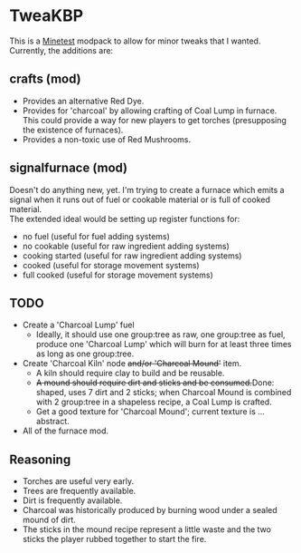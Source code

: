 ﻿# TweaKBP
This is a [Minetest](https://www.minetest.net/) modpack to allow for minor tweaks that I wanted.
Currently, the additions are:
## crafts (mod)
 - Provides an alternative Red Dye.
 - Provides for 'charcoal' by allowing crafting of Coal Lump in furnace.  This could provide a way for new players to get torches (presupposing the existence of furnaces).
 - Provides a non-toxic use of Red Mushrooms.
## signalfurnace (mod)
Doesn't do anything new, yet.  I'm trying to create a furnace which emits a signal when it runs out of fuel or cookable material or is full of cooked material.  
The extended ideal would be setting up register functions for:
 - no fuel (useful for fuel adding systems)
 - no cookable (useful for raw ingredient adding systems)
 - cooking started (useful for raw ingredient adding systems)
 - cooked (useful for storage movement systems)
 - full cooked (useful for storage movement systems)
## TODO
 - Create a 'Charcoal Lump' fuel
	 - Ideally, it should use one group:tree as raw, one group:tree as fuel, produce one 'Charcoal Lump' which will burn for at least three times as long as one group:tree.
 - Create 'Charcoal Kiln' node ~~and/or 'Charcoal Mound'~~ item.
	 - A kiln should require clay to build and be reusable.
	 - ~~A mound should require dirt and sticks and be consumed.~~Done: shaped, uses 7 dirt and 2 sticks; when Charcoal Mound is combined with 2 group:tree in a shapeless recipe, a Coal Lump is crafted.
	 - Get a good texture for 'Charcoal Mound'; current texture is ... abstract.
 - All of the furnace mod.
## Reasoning
 - Torches are useful very early.
 - Trees are frequently available.
 - Dirt is frequently available.
 - Charcoal was historically produced by burning wood under a sealed mound of dirt.
 - The sticks in the mound recipe represent a little waste and the two sticks the player rubbed together to start the fire.
